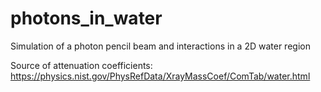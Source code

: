 # photons_in_water
Simulation of a photon pencil beam and interactions in a 2D water region

Source of attenuation coefficients: https://physics.nist.gov/PhysRefData/XrayMassCoef/ComTab/water.html
